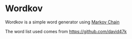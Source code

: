 # Wordkov

Wordkov is a simple word generator using [Markov Chain](https://en.wikipedia.org/wiki/Markov_chain)

The word list used comes from https://github.com/david47k
